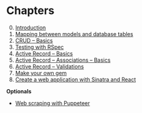 # Chapters

0. [Introduction]
1. [Mapping between models and database tables]
2. [CRUD – Basics]
3. [Testing with RSpec]
4. [Active Record – Basics]
5. [Active Record – Associations – Basics]
6. [Active Record – Validations]
7. [Make your own gem]
8. [Create a web application with Sinatra and React]

[Introduction]: 00-introduction
[Mapping between models and database tables]: 01-mapping-between-models-and-database-tables
[CRUD – Basics]: 02-crud-basics
[Testing with RSpec]: 03-testing-with-rspec
[Active Record – Basics]: 04-active-record-basics
[Active Record – Associations – Basics]: 05-active-record-associations-basics
[Active Record – Validations]: 06-active-record-validations
[Make your own gem]: 07-make-your-own-gem
[Create a web application with Sinatra and React]: 08-create-a-web-application-with-sinatra-and-react

**Optionals**

- [Web scraping with Puppeteer]

[Web scraping with Puppeteer]: optional/web-scraping-with-puppeteer
